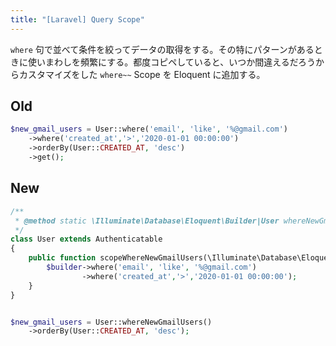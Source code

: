 ```yaml
---
title: "[Laravel] Query Scope"
---
```


`where` 句で並べて条件を絞ってデータの取得をする。その特にパターンがあるときに使いまわしを頻繁にする。都度コピペしていると、いつか間違えるだろうからカスタマイズをした `where~~` Scope を Eloquent に追加する。

## Old

```php
$new_gmail_users = User::where('email', 'like', '%@gmail.com')
	->where('created_at','>','2020-01-01 00:00:00')
	->orderBy(User::CREATED_AT, 'desc')
	->get();
```

## New

```php
/**
 * @method static \Illuminate\Database\Eloquent\Builder|User whereNewGmailUsers()
 */ 
class User extends Authenticatable
{
	public function scopeWhereNewGmailUsers(\Illuminate\Database\Eloquent\Builder $builder){
		$builder->where('email', 'like', '%@gmail.com')
		        ->where('created_at','>','2020-01-01 00:00:00');
	}
}


$new_gmail_users = User::whereNewGmailUsers()
	->orderBy(User::CREATED_AT, 'desc');
```

